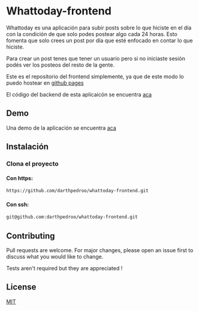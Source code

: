 # Whattoday-frontend


Whattoday es una aplicación para subir posts sobre lo que hiciste en el día con la condición de que solo podes postear algo cada 24 horas. Esto fomenta que solo crees un post por día que esté enfocado en contar lo que hiciste.

Para crear un post tenes que tener un usuario pero si no iniciaste sesión podés ver los posteos del resto de la gente.

Este es el repositorio del frontend simplemente, ya que de este modo lo puedo hostear en [github pages](!https://docs.github.com/en/pages/getting-started-with-github-pages/about-github-pages)

El código del backend de esta aplicaicón se encuentra [aca](!https://github.com/darthpedroo/whattoday)


## Demo
Una demo de la aplicación se encuentra [aca](!https://darthpedroo.github.io/whattoday-frontend/index.html)

 
## Instalación

### Clona el proyecto

#### Con https: 
```bash
https://github.com/darthpedroo/whattoday-frontend.git 
```

#### Con ssh:
```bash
git@github.com:darthpedroo/whattoday-frontend.git
```

## Contributing

Pull requests are welcome. For major changes, please open an issue first
to discuss what you would like to change.

Tests aren't required but they are appreciated ! 

## License

[MIT](https://choosealicense.com/licenses/mit/)
